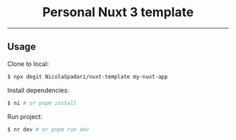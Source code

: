 <h1 align="center">Personal Nuxt 3 template</h1>
<hr />

## Usage

Clone to local:
```sh
$ npx degit NicolaSpadari/nuxt-template my-nuxt-app
```

Install dependencies:
```sh
$ ni # or pnpm install
```

Run project:
```sh
$ nr dev # or pnpm run dev
```
